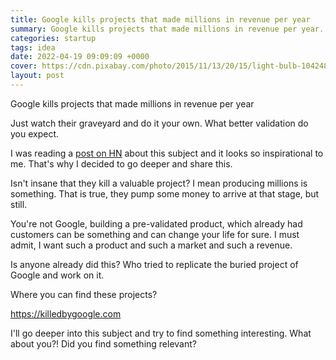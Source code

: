 ```yaml
---
title: Google kills projects that made millions in revenue per year
summary: Google kills projects that made millions in revenue per year. Just watch their graveyard and do it your own. What better validation do you expect.
categories: startup
tags: idea
date: 2022-04-19 09:09:09 +0000
cover: https://cdn.pixabay.com/photo/2015/11/13/20/15/light-bulb-1042480_1280.jpg
layout: post
---
```


Google kills projects that made millions in revenue per year

Just watch their graveyard and do it your own. What better validation do you expect.

I was reading a [post on HN](https://www.indiehackers.com/post/indie-hacker-opportunities-in-googles-graveyard-3af4fcb8f7) about this subject and it looks so inspirational to me. That's why I decided to go deeper and share this.

Isn't insane that they kill a valuable project? I mean producing millions is something. That is true, they pump some money to arrive at that stage, but still.

You're not Google, building a pre-validated product, which already had customers can be something and can change your life for sure. I must admit, I want such a product and such a market and such a revenue.

Is anyone already did this? Who tried to replicate the buried project of Google and work on it.

Where you can find these projects?

https://killedbygoogle.com

I'll go deeper into this subject and try to find something interesting. What about you?! Did you find something relevant?